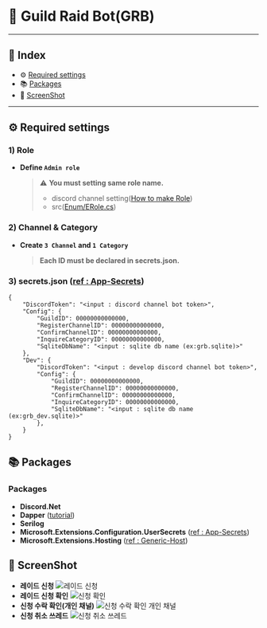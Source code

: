 ﻿# 🤖 Guild Raid Bot(GRB)

--------
## 📍 Index
- ⚙️ [Required settings](https://github.com/idhpaul/GuildRaidBot?tab=readme-ov-file#%EF%B8%8F-required-settings)
- 📚 [Packages](https://github.com/idhpaul/GuildRaidBot?tab=readme-ov-file#-packages)
- 📸 [ScreenShot](https://github.com/idhpaul/GuildRaidBot?tab=readme-ov-file#-screenshot)
------
## ⚙️ Required settings

### 1) Role
* __Define ``Admin role``__
    > ⚠️ __You must setting same role name.__
    > * discord channel setting([How to make Role](https://support.discord.com/hc/en-us/articles/206029707-Setting-Up-Permissions-FAQ))
    > * src([Enum/ERole.cs](https://github.com/idhpaul/GuildRaidBot/blob/master/Enum/ERole.cs)) 
### 2) Channel & Category
* __Create ``3 Channel`` and ``1 Category``__
    > __Each ID must be declared in secrets.json.__
### 3) secrets.json ([ref : App-Secrets](https://learn.microsoft.com/en-us/aspnet/core/security/app-secrets?view=aspnetcore-8.0&tabs=windows#user-secrets-in-non-web-applications))
```
{
    "DiscordToken": "<input : discord channel bot token>",
    "Config": {
        "GuildID": 00000000000000,
        "RegisterChannelID": 00000000000000,
        "ConfirmChannelID": 00000000000000,
        "InquireCategoryID": 00000000000000,
        "SqliteDbName": "<input : sqlite db name (ex:grb.sqlite)>"
    },
    "Dev": {
        "DiscordToken": "<input : develop discord channel bot token>",
        "Config": {
            "GuildID": 00000000000000,
            "RegisterChannelID": 00000000000000,
            "ConfirmChannelID": 00000000000000,
            "InquireCategoryID": 00000000000000,
            "SqliteDbName": "<input : sqlite db name (ex:grb_dev.sqlite)>"
        },
    }
}
```

## 📚 Packages
### Packages
- **Discord.Net**
- **Dapper** ([tutorial](https://dappertutorial.net/dapper))
- **Serilog**
- **Microsoft.Extensions.Configuration.UserSecrets** ([ref : App-Secrets](https://learn.microsoft.com/en-us/aspnet/core/security/app-secrets?view=aspnetcore-8.0&tabs=windows#user-secrets-in-non-web-applications))
- **Microsoft.Extensions.Hosting** ([ref : Generic-Host](https://learn.microsoft.com/ko-kr/dotnet/core/extensions/generic-host?tabs=appbuilder))


## 📸 ScreenShot
- __레이드 신청__
![레이드 신청](https://i.imgur.com/96GCKRx.png)
- __레이드 신청 확인__
![신청 확인](https://i.imgur.com/sj0CgpJ.png)
- __신청 수락 확인(개인 채널)__
![신청 수락 확인 개인 채널](https://i.imgur.com/ZJQO00u.png)
- __신청 취소 쓰레드__
![신청 취소 쓰레드](https://i.imgur.com/WFHWGJM.png)
